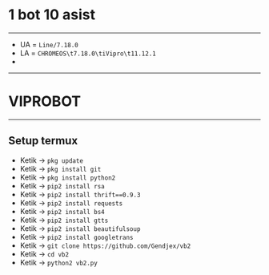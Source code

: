 # 1 bot 10 asist 

------
- UA = `Line/7.18.0`
- LA = `CHROMEOS\t7.18.0\tiVipro\t11.12.1`
-
------

# VIPROBOT
----
Setup termux
----
- Ketik -> `pkg update`
- Ketik -> `pkg install git`
- Ketik -> `pkg install python2`
- Ketik -> `pip2 install rsa`
- Ketik -> `pip2 install thrift==0.9.3`
- Ketik -> `pip2 install requests`
- Ketik -> `pip2 install bs4`
- Ketik -> `pip2 install gtts`
- Ketik -> `pip2 install beautifulsoup`
- Ketik -> `pip2 install googletrans`
- Ketik -> `git clone https://github.com/Gendjex/vb2`
- Ketik -> `cd vb2`
- Ketik -> `python2 vb2.py`
